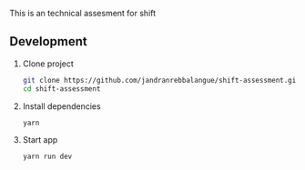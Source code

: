 This is an technical assesment for shift

## Development

1. Clone project

   ```bash
   git clone https://github.com/jandranrebbalangue/shift-assessment.git
   cd shift-assessment
   ```

2. Install dependencies

   ```bash
   yarn
   ```

3. Start app

   ```bash
   yarn run dev
   ```
